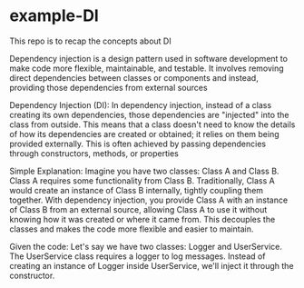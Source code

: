 # example-DI

This repo is to recap the concepts about DI

Dependency injection is a design pattern used in software development to make code more flexible, maintainable, and testable. It involves removing direct dependencies between classes or components and instead, providing those dependencies from external sources

Dependency Injection (DI):
In dependency injection, instead of a class creating its own dependencies, those dependencies are "injected" into the class from outside. This means that a class doesn't need to know the details of how its dependencies are created or obtained; it relies on them being provided externally. This is often achieved by passing dependencies through constructors, methods, or properties

Simple Explanation:
Imagine you have two classes: Class A and Class B. Class A requires some functionality from Class B. Traditionally, Class A would create an instance of Class B internally, tightly coupling them together. With dependency injection, you provide Class A with an instance of Class B from an external source, allowing Class A to use it without knowing how it was created or where it came from. This decouples the classes and makes the code more flexible and easier to maintain.

Given the code: 
Let's say we have two classes: Logger and UserService. The UserService class requires a logger to log messages. Instead of creating an instance of Logger inside UserService, we'll inject it through the constructor.
